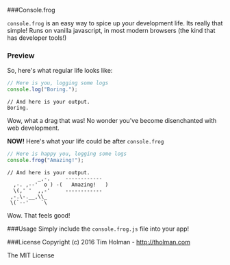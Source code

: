 ###Console.frog

`console.frog` is an easy way to spice up your development life. Its really that simple! Runs on vanilla javascript, in most modern browsers (the kind that has developer tools!)

### Preview

So, here's what regular life looks like:

```javascript
// Here is you, logging some logs
console.log("Boring.");
```
```
// And here is your output.
Boring.
```

Wow, what a drag that was! No wonder you've become disenchanted with web development.

**NOW!** Here's what your life could be after `console.frog`

```javascript
// Here is happy you, logging some logs
console.frog("Amazing!");
```

```
// And here is your output.
          _,-.     ------------
  ,-. ,--'  o ) -(   Amazing!   )
  \(,' '  ,,-'     ------------
 ,-.\-.__,\\_
 \(`--'    `\ 
```

Wow. That feels good!

###Usage
Simply include the `console.frog.js` file into your app!

###License
Copyright (c) 2016 Tim Holman - http://tholman.com

The MIT License

